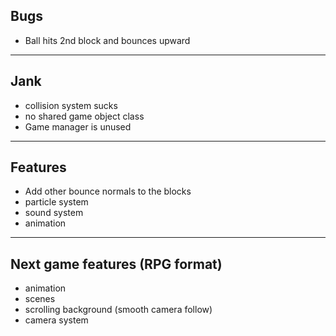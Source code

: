 
## Bugs
- Ball hits 2nd block and bounces upward

---

## Jank
- collision system sucks
- no shared game object class
- Game manager is unused

---

## Features
- Add other bounce normals to the blocks
- particle system
- sound system
- animation
 
---

## Next game features (RPG format)
- animation
- scenes
- scrolling background (smooth camera follow)
- camera system